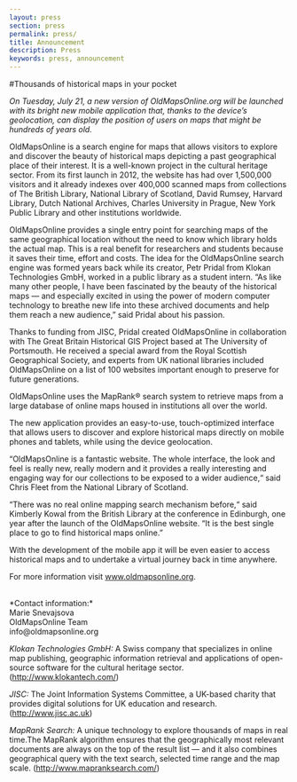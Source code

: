 ```yaml
---
layout: press
section: press
permalink: press/
title: Announcement
description: Press
keywords: press, announcement
---
```


#Thousands of historical maps in your pocket

*On Tuesday, July 21, a new version of OldMapsOnline.org will be launched with its bright new mobile application that, thanks to the device’s geolocation, can display the position of users on maps that might be hundreds of years old.*

OldMapsOnline is a search engine for maps that allows visitors to explore and discover the beauty of historical maps depicting a past geographical place of their interest. It is a well-known project in the cultural heritage sector. From its first launch in 2012, the website has had over 1,500,000 visitors and it already indexes over 400,000 scanned maps from collections of The British Library, National Library of Scotland, David Rumsey, Harvard Library, Dutch National Archives, Charles University in Prague, New York Public Library and other institutions worldwide. 

OldMapsOnline provides a single entry point for searching maps of the same geographical location without the need to know which library holds the actual map. This is a real benefit for researchers and students because it saves their time, effort and costs. 
The idea for the OldMapsOnline search engine was formed years back while its creator, Petr Pridal from Klokan Technologies GmbH, worked in a public library as a student intern. “As like many other people, I have been fascinated by the beauty of the historical maps — and especially excited in using the power of modern computer technology to breathe new life into these archived documents and help them reach a new audience,” said Pridal about his passion.  

Thanks to funding from JISC, Pridal created OldMapsOnline in collaboration with The Great Britain Historical GIS Project based at The University of Portsmouth. He received a special award from the Royal Scottish Geographical Society, and experts from UK national libraries included OldMapsOnline on a list of 100 websites important enough to preserve for future generations.

OldMapsOnline uses the MapRank® search system to retrieve maps from a large database of online maps housed in institutions all over the world.

The new application provides an easy-to-use, touch-optimized interface that allows users to discover and explore historical maps directly on mobile phones and tablets, while using the device geolocation. 

“OldMapsOnline is a fantastic website. The whole interface, the look and feel is really new, really modern and it provides a really interesting and engaging way for our collections to be exposed to a wider audience,“ said Chris Fleet from the National Library of Scotland.

“There was no real online mapping search mechanism before,“ said Kimberly Kowal from the British Library at the conference in Edinburgh, one year after the launch of the OldMapsOnline website. “It is the best single place to go to find historical maps online.”

With the development of the mobile app it will be even easier to access historical maps and to undertake a virtual journey back in time anywhere. 

For more information visit www.oldmapsonline.org.

<br>
*Contact information:*<br>
Marie Snevajsova<br>
OldMapsOnline Team<br>
info@oldmapsonline.org

<br>

*Klokan Technologies GmbH:* A Swiss company that specializes in online map publishing, geographic information retrieval and applications of open-source software for the cultural heritage sector. (http://www.klokantech.com/)

*JISC:* The Joint Information Systems Committee, a UK-based charity that provides digital solutions for UK education and research. (http://www.jisc.ac.uk)

*MapRank Search:* A unique technology to explore thousands of maps in real time.The MapRank algorithm ensures that the geographically most relevant documents are always on the top of the result list — and it also combines geographical query with the text search, selected time range and the map scale. (http://www.mapranksearch.com/)
